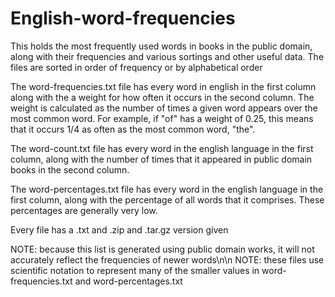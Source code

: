 # English-word-frequencies
This holds the most frequently used words in books in the public domain, along with their frequencies and various sortings and other useful data. The files are sorted in order of frequency or by alphabetical order

The word-frequencies.txt file has every word in english in the first column along with the a weight for how often it occurs in the second column. 
The weight is calculated as the number of times a given word appears over the most common word. 
For example, if "of" has a weight of 0.25, this means that it occurs 1/4 as often as the most common word, "the".

The word-count.txt file has every word in the english language in the first column, along with the number of times that it appeared in public domain books in the second column.

The word-percentages.txt file has every word in the english language in the first column, along with the percentage of all words that it comprises. These percentages are generally very low.






Every file has a .txt and .zip and .tar.gz version given

NOTE: because this list is generated using public domain works, it will not accurately reflect the frequencies of newer words\n\n
NOTE: these files use scientific notation to represent many of the smaller values in word-frequencies.txt and word-percentages.txt
